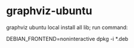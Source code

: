 # graphviz-ubuntu
graphviz ubuntu local install all lib; run command: 

DEBIAN_FRONTEND=noninteractive dpkg -i  *.deb
